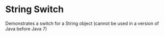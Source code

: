 # String Switch

Demonstrates a switch for a String object (cannot be used in a version
of Java before Java 7)
